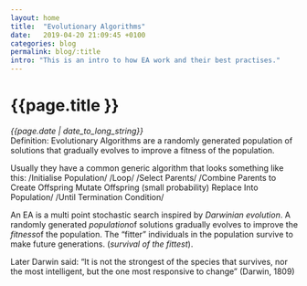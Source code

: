 ```yaml
---
layout: home
title:  "Evolutionary Algorithms"
date:   2019-04-20 21:09:45 +0100
categories: blog
permalink: blog/:title
intro: "This is an intro to how EA work and their best practises."
---
```

<div class="container">
  <h1>{{page.title }}<br></h1>
  <i>{{page.date | date_to_long_string}}<br></i>
  Definition: Evolutionary Algorithms are a randomly generated population of solutions that gradually evolves to improve a fitness of the population.

  Usually they have a common generic algorithm that looks something like this:
  /Initialise Population/
  /Loop/
  /Select Parents/
  /Combine Parents to Create Offspring Mutate Offspring (small probability) Replace Into Population/
  /Until Termination Condition/

  An EA is a multi point stochastic search inspired by *Darwinian evolution*. A randomly generated *population*of solutions gradually evolves to improve the *fitness*of the population. The “fitter” individuals in the population survive to make future generations. (*survival of the fittest*).

  Later Darwin said: “It is not the strongest of the species that survives, nor the most intelligent, but the one most responsive to change” (Darwin, 1809)<br>

</div>
